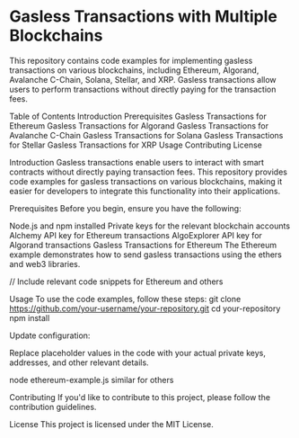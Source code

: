 # Gasless Transactions with Multiple Blockchains

This repository contains code examples for implementing gasless transactions on various blockchains, including Ethereum, Algorand, Avalanche C-Chain, Solana, Stellar, and XRP. Gasless transactions allow users to perform transactions without directly paying for the transaction fees.

Table of Contents
Introduction
Prerequisites
Gasless Transactions for Ethereum
Gasless Transactions for Algorand
Gasless Transactions for Avalanche C-Chain
Gasless Transactions for Solana
Gasless Transactions for Stellar
Gasless Transactions for XRP
Usage
Contributing
License

Introduction
Gasless transactions enable users to interact with smart contracts without directly paying transaction fees. This repository provides code examples for gasless transactions on various blockchains, making it easier for developers to integrate this functionality into their applications.

Prerequisites
Before you begin, ensure you have the following:

Node.js and npm installed
Private keys for the relevant blockchain accounts
Alchemy API key for Ethereum transactions
AlgoExplorer API key for Algorand transactions
Gasless Transactions for Ethereum
The Ethereum example demonstrates how to send gasless transactions using the ethers and web3 libraries.

// Include relevant code snippets for Ethereum  and others 

Usage
To use the code examples, follow these steps:
git clone https://github.com/your-username/your-repository.git
cd your-repository
npm install

Update configuration:

Replace placeholder values in the code with your actual private keys, addresses, and other relevant details.

node ethereum-example.js similar for others

Contributing
If you'd like to contribute to this project, please follow the contribution guidelines.

License
This project is licensed under the MIT License.
